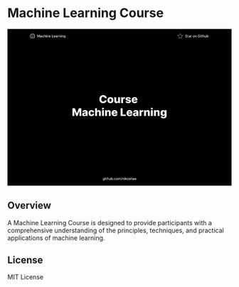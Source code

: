 # Machine Learning Course

![screen](screen.jpg)

## Overview

A Machine Learning Course is designed to provide participants with a comprehensive understanding of the principles, techniques, and practical applications of machine learning. 

## License

MIT License
